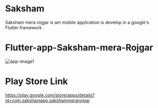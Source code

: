 # Saksham

Saksham mera rojgar is am mobile application is develop in a google's Flutter framework .

# Flutter-app-Saksham-mera-Rojgar
![app-image1](https://user-images.githubusercontent.com/56927996/100480284-d820c580-3116-11eb-85da-d32112e71a1e.jpg)

# Play Store Link
https://play.google.com/store/apps/details?id=com.sakshamapp.sakshammerarojgar
